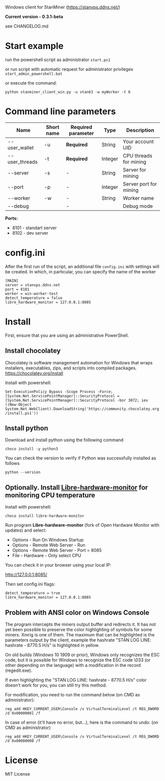 Windows client for StanMiner (https://stanvps.ddns.net/)

**Current version - 0.3.1-beta**

see CHANGELOG.md

# Start example

run the powershell script as administrator `start.ps1`

or run script with automatic request for administrator privileges `start_admin_powershell.bat`

or execute the command:

``python stanminer_client_win.py -u stan63 -w myWorker -t 6``

# Command line parameters

| Name                    | Short name | Required parameter | Type      | Description                                    |
|-------------------------|------------|--------------------|-----------|------------------------------------------------|
| --user_wallet           | -u         | **Required**       | String    | Your account UID                               |
| --user_threads          | -t         | **Required**       | Integer   | CPU threads for mining                         |
| --server                | -s         | -                  | String    | Server for mining                              |
| --port                  | -p         | -                  | Integer   | Server port for mining                         |
| --worker                | -w         | -                  | String    | Worker name                                    |
| --debug                 |            | -                  |           | Debug mode                                     |


**Ports:**

- 8101 - standart server
- 8102 - dev server

# config.ini

After the first run of the script, an additional file ``config.ini`` with settings will be created. In which, in particular, you can specify the name of the worker

```
[MAIN]
server = stanvps.ddns.net
port = 8101
worker = win-worker-test
detect_temperature = false
libre_hardware_monitor = 127.0.0.1:8085
```

# Install

First, ensure that you are using an administrative PowerShell.

## Install chocolatey

Chocolatey is software management automation for Windows that wraps installers, executables, zips, and scripts into compiled packages. https://chocolatey.org/install

Install with powershell:

``Set-ExecutionPolicy Bypass -Scope Process -Force; [System.Net.ServicePointManager]::SecurityProtocol = [System.Net.ServicePointManager]::SecurityProtocol -bor 3072; iex ((New-Object System.Net.WebClient).DownloadString('https://community.chocolatey.org/install.ps1'))``


## Install python

Download and install python using the following command

``choco install -y python3``

You can check the version to verify if Python was successfully installed as follows

``python --version``

## Optionally. Install [Libre-hardware-monitor](https://github.com/LibreHardwareMonitor/LibreHardwareMonitor) for monitoring CPU temperature

Install with powershell:

``choco install libre-hardware-monitor``

Run program **Libre-hardware-monitor** (fork of Open Hardware Monitor with updates) and select:

- Options - Run On Windows Startup
- Options - Remote Web Server - Run
- Options - Remote Web Server - Port = 8085
- File - Hardware - Only select CPU

You can check it in your browser using your local IP:

http://127.0.0.1:8085/


Then set config.ini flags:

```
detect_temperature = true
libre_hardware_monitor = 127.0.0.1:8085
````

## Problem with ANSI color on Windows Console

The program intercepts the miners output buffer and redirects it. It has not yet been possible to preserve the color highlighting of symbols for some miners. Xmrig is one of them.
The maximum that can be highlighted is the parameters output by the client, example  the hashrate "STAN LOG LINE: hashrate - 8770.5 H/s" is highlighted in yellow.

On old builds (Windows 10 1909 or prior), Windows only recognizes the ESC code, but it is possible for Windows to recognize the ESC code \033 (or other depending on the language) with a modification in the record (regedit.exe).

If even highlighting the "STAN LOG LINE: hashrate - 8770.5 H/s" color doesn't work for you, you can still try this method.

For modification, you need to run the command below (on CMD as administrator):

``reg add HKEY_CURRENT_USER\Console /v VirtualTerminalLevel /t REG_DWORD /d 0x00000001 /f``

In case of error (it'll have no error, but...), here is the command to undo: (on CMD as administrator)

``reg add HKEY_CURRENT_USER\Console /v VirtualTerminalLevel /t REG_DWORD /d 0x00000000 /f``

# License

MIT License
